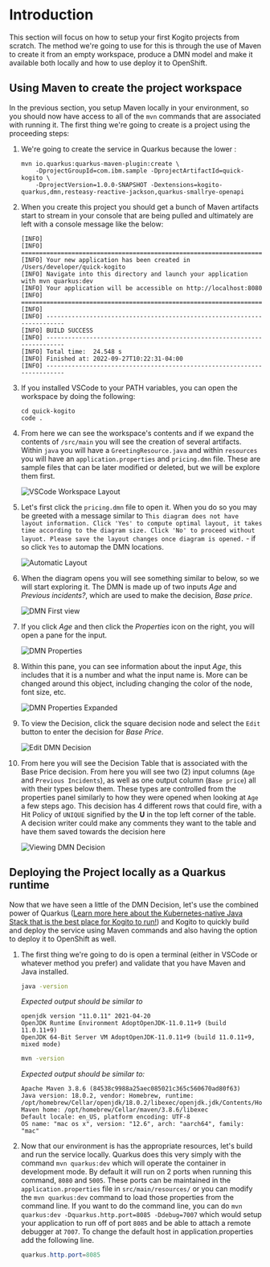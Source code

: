 # Introduction

This section will focus on how to setup your first Kogito projects from scratch. The method we're going to use for this is through the use of Maven to create it from an empty workspace, produce a DMN model and make it available both locally and how to use deploy it to OpenShift.

## Using Maven to create the project workspace

In the previous section, you setup Maven locally in your environment, so you should now have access to all of the `mvn` commands that are associated with running it. The first thing we're going to create is a project using the proceeding steps:

1. We're going to create the service in Quarkus because the lower :

    ~~~ shell
    mvn io.quarkus:quarkus-maven-plugin:create \
        -DprojectGroupId=com.ibm.sample -DprojectArtifactId=quick-kogito \
        -DprojectVersion=1.0.0-SNAPSHOT -Dextensions=kogito-quarkus,dmn,resteasy-reactive-jackson,quarkus-smallrye-openapi
    ~~~

1. When you create this project you should get a bunch of Maven artifacts start to stream in your console that are being pulled and ultimately are left with a console message like the below:

    ~~~ console
    [INFO]
    [INFO] ========================================================================================
    [INFO] Your new application has been created in /Users/developer/quick-kogito
    [INFO] Navigate into this directory and launch your application with mvn quarkus:dev
    [INFO] Your application will be accessible on http://localhost:8080
    [INFO] ========================================================================================
    [INFO]
    [INFO] ------------------------------------------------------------------------
    [INFO] BUILD SUCCESS
    [INFO] ------------------------------------------------------------------------
    [INFO] Total time:  24.548 s
    [INFO] Finished at: 2022-09-27T10:22:31-04:00
    [INFO] ------------------------------------------------------------------------
    ~~~

1. If you installed VSCode to your PATH variables, you can open the workspace by doing the following:

    ~~~ shell
    cd quick-kogito
    code .
    ~~~

1. From here we can see the workspace's contents and if we expand the contents of `/src/main` you will see the creation of several artifacts. Within `java` you will have a `GreetingResource.java` and within `resources` you will have an `application.properties` and `pricing.dmn` file. These are sample files that can be later modified or deleted, but we will be explore them first.

    ![VSCode Workspace Layout](../images/business_automation/introduction/workspace-layout.png)

2. Let's first click the `pricing.dmn` file to open it. When you do so you may be greeted with a message similar to `This diagram does not have layout information. Click 'Yes' to compute optimal layout, it takes time according to the diagram size. Click 'No' to proceed without layuot. Please save the layout changes once diagram is opened.` - if so click `Yes` to automap the DMN locations.

    ![Automatic Layout](../images/business_automation/introduction/automatic-layout.png)

3. When the diagram opens you will see something similar to below, so we will start exploring it. The DMN is made up of two inputs *Age* and *Previous incidents?*, which are used to make the decision, *Base price*. 

    ![DMN First view](../images/business_automation/introduction/workspace-layout.png)

4. If you click *Age* and then click the *Properties* icon on the right, you will open a pane for the input. 

    ![DMN Properties](../images/business_automation/introduction/properties-open.png)

5. Within this pane, you can see information about the input *Age*, this includes that it is a number and what the input name is. More can be changed around this object, including changing the color of the node, font size, etc.
    
    ![DMN Properties Expanded](../images/business_automation/introduction/properties-expanded.png)
    
6. To view the Decision, click the square decision node and select the `Edit` button to enter the decision for *Base Price*.
    
    ![Edit DMN Decision](../images/business_automation/introduction/open-decision.png)
    
7. From here you will see the Decision Table that is associated with the Base Price decision. From here you will see two (2) input columns (`Age` and `Previous Incidents`), as well as one output column (`Base price`) all with their types below them. These types are controlled from the properties panel similarly to how they were opened when looking at `Age` a few steps ago. This decision has 4 different rows that could fire, with a Hit Policy of `UNIQUE` signified by the **U** in the top left corner of the table. A decision writer could make any comments they want to the table and have them saved towards the decision here
    
    ![Viewing DMN Decision](../images/business_automation/introduction/dt-stable.png)
    

## Deploying the Project locally as a Quarkus runtime

Now that we have seen a little of the DMN Decision, let's use the combined power of Quarkus ([Learn more here about the Kubernetes-native Java Stack that is the best place for Kogito to run!](https://developers.redhat.com/learn/quarkus)) and Kogito to quickly build and deploy the service using Maven commands and also having the option to deploy it to OpenShift as well.

1. The first thing we're going to do is open a terminal (either in VSCode or whatever method you prefer) and validate that you have Maven and Java installed.
    
    ~~~bash
    java -version
    ~~~

    *Expected output should be similar to*

    ~~~console
    openjdk version "11.0.11" 2021-04-20
    OpenJDK Runtime Environment AdoptOpenJDK-11.0.11+9 (build 11.0.11+9)
    OpenJDK 64-Bit Server VM AdoptOpenJDK-11.0.11+9 (build 11.0.11+9, mixed mode)
    ~~~

    ~~~bash
    mvn -version
    ~~~

    *Expected output should be similar to:*

    ~~~console
    Apache Maven 3.8.6 (84538c9988a25aec085021c365c560670ad80f63)
    Java version: 18.0.2, vendor: Homebrew, runtime: /opt/homebrew/Cellar/openjdk/18.0.2/libexec/openjdk.jdk/Contents/Home
    Maven home: /opt/homebrew/Cellar/maven/3.8.6/libexec
    Default locale: en_US, platform encoding: UTF-8
    OS name: "mac os x", version: "12.6", arch: "aarch64", family: "mac"
    ~~~

2. Now that our environment is has the appropriate resources, let's build and run the service locally. Quarkus does this very simply with the command `mvn quarkus:dev` which will operate the container in development mode. By default it will run on 2 ports when running this command, `8080` and `5005`. These ports can be maintained in the `application.properties` file in `src/main/resources/` or you can modify the `mvn quarkus:dev` command to load those properties from the command line. If you want to do the command line, you can do `mvn quarkus:dev -Dquarkus.http.port=8085 -Ddebug=7007` which would setup your application to run off of port `8085` and be able to attach a remote debugger at `7007`. To change the default host in application.properties add the following line.

    ~~~java
    quarkus.http.port=8085
    ~~~

